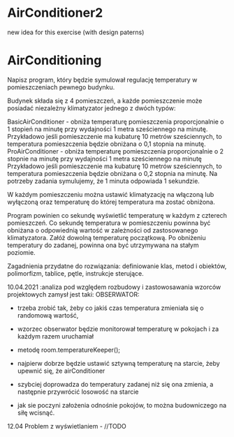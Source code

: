 # AirConditioner2
new idea for this exercise (with design paterns)

# AirConditioning

Napisz program, który będzie symulował regulację temperatury w pomieszczeniach pewnego budynku.

Budynek składa się z 4 pomieszczeń, a każde pomieszczenie może posiadać niezależny klimatyzator jednego z dwóch typów:

BasicAirConditioner - obniża temperaturę pomieszczenia proporcjonalnie o 1 stopień na minutę przy wydajności 1 metra sześciennego na minutę. 
Przykładowo jeśli pomieszczenie ma kubaturę 10 metrów sześciennych, to temperatura pomieszczenia będzie obniżana o 0,1 stopnia na minutę.
ProAirConditioner - obniża temperaturę pomieszczenia proporcjonalnie o 2 stopnie na minutę przy wydajności 1 metra sześciennego na minutę  
Przykładowo jeśli pomieszczenie ma kubaturę 10 metrów sześciennych, to temperatura pomieszczenia będzie obniżana o 0,2 stopnia na minutę.
Na potrzeby zadania symulujemy, że 1 minuta odpowiada 1 sekundzie.

W każdym pomieszczeniu można ustawić klimatyzację na włączoną lub wyłączoną oraz temperaturę do której temperatura ma zostać obniżona.

Program powinien co sekundę wyświetlić temperaturę w każdym z czterech pomieszczeń. Co sekundę temperatura w pomieszczeniu powinna być obniżana 
o odpowiednią wartość w zależności od zastosowanego klimatyzatora. Załóż dowolną temperaturę początkową. Po obniżeniu temperatury do zadanej, 
powinna ona być utrzymywana na stałym poziomie.

Zagadnienia przydatne do rozwiązania: definiowanie klas, metod i obiektów, polimorfizm, tablice, pętle, instrukcje sterujące.


10.04.2021 :analiza pod względem rozbudowy i zastowosawania wzorców projektowych
zamysł jest taki:
OBSERWATOR:
 * trzeba zrobić tak, żeby co jakiś czas temperatura zmieniała się o randomową wartość,
 * wzorzec obserwator będzie monitorował temperaturę w pokojach i za każdym razem uruchamiał
 * metodę room.temperatureKeeper();
 * najpierw dobrze będzie ustawić sztywną temperaturę na starcie, żeby upewnić się, że airConditioner 
 * szybciej doprowadza do temperatury zadanej niż się ona zmienia, a następnie przywrócić losowość na starcie
 
 * jak sie poczyni założenia odnośnie pokojów, to można budowniczego na siłę wcisnąć. 
 
 12.04 Problem z wyświetlaniem - //TODO
